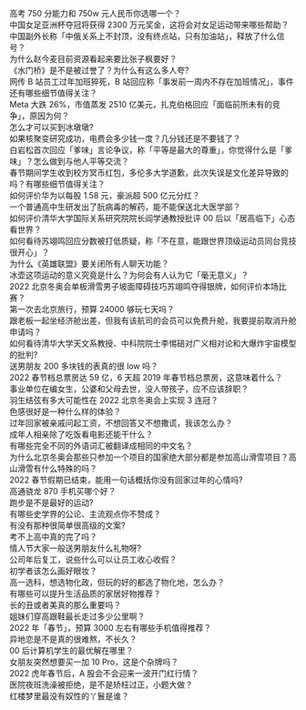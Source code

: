 高考 750 分能力和 750w 元人民币你选哪一个？  
中国女足亚洲杯夺冠将获得 2300 万元奖金，这将会对女足运动带来哪些帮助？  
中国副外长称「中俄关系上不封顶，没有终点站，只有加油站」，释放了什么信号？  
为什么赵今麦目前资源看起来要比张子枫要好？  
《水门桥》是不是被过誉了？为什么有这么多人夸?  
网传 B 站员工过年加班猝死，B 站回应称「事发前一周内不存在加班情况」，事件还有哪些细节值得关注？  
Meta 大跌 26%，市值蒸发 2510 亿美元，扎克伯格回应「面临前所未有的竞争」，原因为何？  
怎么才可以买到冰墩墩?  
如果核聚变研究成功，电费会多少钱一度？几分钱还是不要钱了？  
白岩松首次回应「爹味」言论争议，称「平等是最大的尊重」，你觉得什么是「爹味」？怎么做到与他人平等交流？  
春节期间学生收到校方冥币红包，多伦多大学道歉，此次失误是文化差异导致的吗？有哪些细节值得关注？  
如何评价华为以每股 1.58 元，豪派超 500 亿元分红？  
一个普通高中生研发出了朊病毒的解药，能不能保送北大医学部？  
如何评价清华大学国际关系研究院院长阎学通教授批评 00 后以「居高临下」心态看世界？  
如何看待苏翊鸣回应分数被打低质疑，称「不在意，能跟世界顶级运动员同台竞技很开心」？  
为什么《英雄联盟》要关闭所有人聊天功能？  
冰壶这项运动的意义究竟是什么？为何会有人认为它「毫无意义」？  
2022 北京冬奥会单板滑雪男子坡面障碍技巧苏翊鸣夺得银牌，如何评价本场比赛？  
第一次去北京旅行，预算 24000 够玩七天吗？  
跟老板一起坐经济舱出差，但我有该航司的会员可以免费升舱，我要提前取消升舱申请吗？  
如何看待清华大学天文系教授、中科院院士李惕碚对广义相对论和大爆炸宇宙模型的批判?  
送男朋友 200 多块钱的表真的很 low 吗？  
2022 春节档总票房达 59 亿，6 天超 2019 年春节档总票房，这意味着什么？  
事业单位在编女生，公婆和父母去世，没人带孩子，应不应该辞职？  
羽生结弦有多大可能性在 2022 北京冬奥会上实现 3 连冠？  
色感很好是一种什么样的体验？  
过年回家被亲戚问起工资，不想回答又不想撒谎，我该怎么办？  
成年人相亲除了吃饭看电影还能干什么？  
有哪些完全不同的外语词汇被翻译成相同的中文名？  
为什么北京冬奥会那些只参加一个项目的国家绝大部分都是参加高山滑雪项目？高山滑雪有什么特殊的吗？  
2022 春节假期已结束，能用一句话概括你没有回家过年的心情吗?  
高通骁龙 870 手机买哪个好？  
跑步是不是最好的运动?  
有哪些史学界的公论、主流观点你不赞成？  
有没有那种很简单很高级的文案?  
考不上高中真的完了吗？  
情人节大家一般送男朋友什么礼物呀?  
公司年后复工，说些什么可以让员工收心收假？  
初学者该怎么画好眼妆？  
高一选科，想选物化政，但玩的好的都选了物化地，怎么办？  
有哪些可以提升生活品质的家居好物推荐？  
长的丑或者美真的那么重要吗？  
姐妹们穿高跟鞋最长走过多少公里啊？  
2022 年「春节」，预算 3000 左右有哪些手机值得推荐？  
异地恋是不是真的很难熬，不长久？  
00 后计算机学生的最优解在哪里？  
女朋友突然想要买一加 10 Pro，这是个杂牌吗？  
2022 虎年春节后，A 股会不会迎来一波开门红行情？  
医院夜班洗澡被拒绝，是不是矫枉过正，小题大做？  
红楼梦里最没有奴性的丫鬟是谁？  

